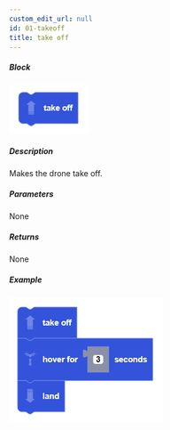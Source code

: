 ```yaml
---
custom_edit_url: null
id: 01-takeoff
title: take off
---
```


##### Block

![takeoff image](takeoff.PNG)

##### Description

Makes the drone take off.

##### Parameters

None

##### Returns

None

##### Example

![takeoff example](takeoff_hover_land_example.PNG)
